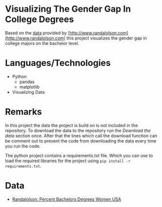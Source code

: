 # Visualizing The Gender Gap In College Degrees

Based on the [data](http://www.randalolson.com/wp-content/uploads/percent-bachelors-degrees-women-usa.csv) provided by [http://www.randalolson.com](http://www.randalolson.com) this project visualizes the gender gap in college majors on the bachelor level.

# Languages/Technologies

* Python 
  * pandas
  * matplotlib
 * Visualizing Data

# Remarks

In this project the data the project is build on is not included in the repository. To download the data to the repository run the *Download the data* section once. After that the lines which call the download function can be comment out to prevent the code from downloading the data every time you run the code.

The python project contains a requirements.txt file. Which you can use to load the required libraries for the project using ``pip install -r requirements.txt``.

# Data

* [Randalolson: Percent Bachelors Degrees Women USA](http://www.randalolson.com/wp-content/uploads/percent-bachelors-degrees-women-usa.csv)